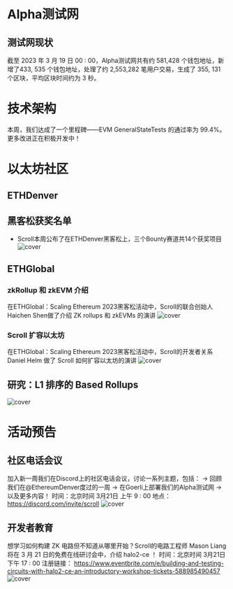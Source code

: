 

# Alpha测试网

## 测试网现状

截至 2023 年 3 月 19 日  00 : 00，Alpha测试网共有约 581,428 个钱包地址，新增了433, 535 个钱包地址，处理了约 2,553,282 笔用户交易，生成了 355, 131 个区块，平均区块时间约为 3 秒。

# 技术架构
本周，我们达成了一个里程碑——EVM GeneralStateTests 的通过率为 99.4%。更多改进正在积极开发中！


# 以太坊社区
## ETHDenver
## 黑客松获奖名单
- Scroll本周公布了在ETHDenver黑客松上，三个Bounty赛道共14个获奖项目
![cover](7-1.png)



## ETHGlobal
### zkRollup 和 zkEVM 介绍
在ETHGlobal：Scaling Ethereum 2023黑客松活动中，Scroll的联合创始人 Haichen Shen做了介绍 ZK rollups 和 zkEVMs 的演讲
![cover](7-2.png)

### Scroll 扩容以太坊
在ETHGlobal：Scaling Ethereum 2023黑客松活动中，Scroll的开发者关系 Daniel Helm 做了 Scroll 如何扩容以太坊的演讲
![cover](7-3.png)


## 研究：L1 排序的 Based Rollups
![cover](7-4.png)

# 活动预告

## 社区电话会议

加入新一周我们在Discord上的社区电话会议，讨论一系列主题，包括：
→ 回顾我们在@EthereumDenver度过的一周 
→ 在Goerli上部署我们的Alpha测试网 
→ 以及更多内容！ 
时间：北京时间 3月21日 上午 9 : 00 
地点：https://discord.com/invite/scroll
![cover](7-5.png)


## 开发者教育
想学习如何构建 ZK 电路但不知道从哪里开始？Scroll的电路工程师 Mason Liang 将在 3 月 21 日的免费在线研讨会中，介绍 halo2-ce ！
时间：北京时间 3月21日 下午 17 : 00 
注册链接： https://www.eventbrite.com/e/building-and-testing-circuits-with-halo2-ce-an-introductory-workshop-tickets-588985490457
![cover](7-6.png)